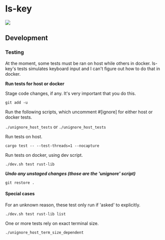 # ls-key

![](giphy.gify)

## Development

### Testing

At the moment, some tests must be ran on host while others in docker. ls-key's tests simulates keyboard input and I can't figure out how to do that in docker.

**Run tests for host or docker**

Stage code changes, if any. It's very important that you do this.

`git add -u`

Run the following scripts, which uncomment #[ignore] for either host or docker tests.

`./unignore_host_tests` or `./unignore_host_tests`

Run tests on host.

`cargo test -- --test-threads=1 --nocapture`

Run tests on docker, using dev script.

`./dev.sh test rust-lib`

***Undo any unstaged changes (those are the 'unignore' script)***

`git restore .`

#### Special cases

For an unknown reason, these test only run if 'asked' to explicitly.

`./dev.sh test rust-lib list`

One or more tests rely on exact terminal size.

`./unignore_host_term_size_dependent`
